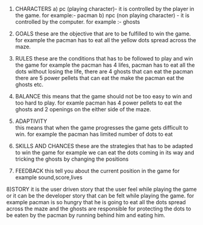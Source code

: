 1) CHARACTERS
a) pc (playing character)- it is controlled by the player in the game.
for example:- pacman
b) npc (non playing character) - it is controlled by the computer.
for example :- ghosts


2) GOALS
these are the objective that are to be fulfilled to win the game.
for example the pacman has to eat all the yellow dots spread across the maze.

3) RULES 
these are the conditions that has to be followed to play and win the game
for example the pacman has 4 lifes, pacman has to eat all the dots without losing the life, there are 4 ghosts that can eat the pacman
there are 5 power pellets that can eat the make the pacman eat the ghosts etc.
 
4) BALANCE 
this means that the game should not be too easy to win and too hard to play.
for examle pacman has 4 power pellets to eat the ghosts and 2 openings on the either side of the maze.

5) ADAPTIVITY  
this means that when the game progresses the game gets difficult to win.
for example the pacman has limited number of dots to eat

6) SKILLS AND CHANCES
these are the strategies that has to be adapted to win the game 
for example we can eat the dots coming in its way and tricking the ghosts by changing the positions

7) FEEDBACK
this tell you about the current position in the game
for example sound,score,lives

8)STORY
it is the user driven story that the user feel while  playing the game or it can be the developer story that can be felt while playing the game.
for example pacman is so hungry that he is going to eat all the dots spread across the maze and the ghosts are responsible for protecting the dots to be eaten by the pacman by running behind him and eating him.













